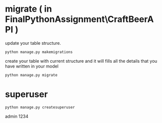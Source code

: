 


# migrate ( in FinalPythonAssignment\CraftBeerAPI )

update your table structure.

    python manage.py makemigrations

create your table with current structure and it will fills all the details that you have written in your model

    python manage.py migrate

# superuser

    python manage.py createsuperuser

admin
1234

